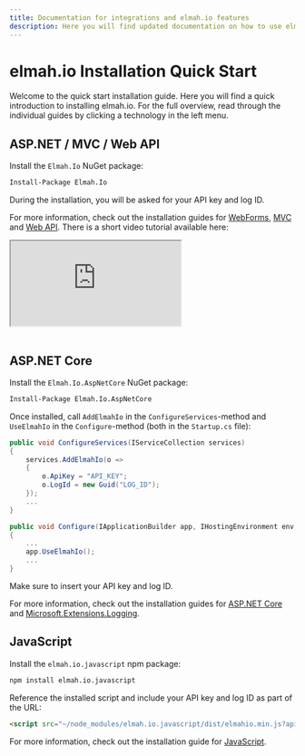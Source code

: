 ```yaml
---
title: Documentation for integrations and elmah.io features
description: Here you will find updated documentation on how to use elmah.io. From our different integrations to all of the features available, this is the place to look for help.
---
```


# elmah.io Installation Quick Start

Welcome to the quick start installation guide. Here you will find a quick introduction to installing elmah.io. For the full overview, read through the individual guides by clicking a technology in the left menu.

## ASP.NET / MVC / Web API

Install the `Elmah.Io` NuGet package:

```ps
Install-Package Elmah.Io
```

During the installation, you will be asked for your API key and log ID.

For more information, check out the installation guides for [WebForms](/logging-to-elmah-io-from-elmah/), [MVC](/logging-to-elmah-io-from-aspnet-mvc/) and [Web API](/logging-to-elmah-io-from-web-api/). There is a short video tutorial available here:

<div class="embed-responsive embed-responsive-16by9">
  <iframe class="embed-responsive-item" src="https://www.youtube.com/embed/OeQG2PkSpSE?rel=0" allowfullscreen></iframe>
</div><br/>

## ASP.NET Core

Install the `Elmah.Io.AspNetCore` NuGet package:

```ps
Install-Package Elmah.Io.AspNetCore
```

Once installed, call `AddElmahIo` in the `ConfigureServices`-method and `UseElmahIo` in the `Configure`-method (both in the `Startup.cs` file):

```csharp
public void ConfigureServices(IServiceCollection services)
{
    services.AddElmahIo(o =>
    {
        o.ApiKey = "API_KEY";
        o.LogId = new Guid("LOG_ID");
    });
    ...
}

public void Configure(IApplicationBuilder app, IHostingEnvironment env, ILoggerFactory fac)
{
    ...
    app.UseElmahIo();
    ...
}
```

Make sure to insert your API key and log ID.

For more information, check out the installation guides for [ASP.NET Core](/logging-to-elmah-io-from-aspnet-core/) and [Microsoft.Extensions.Logging](/logging-to-elmah-io-from-microsoft-extensions-logging/).

## JavaScript

Install the `elmah.io.javascript` npm package:

```ps
npm install elmah.io.javascript
```

Reference the installed script and include your API key and log ID as part of the URL:

```html
<script src="~/node_modules/elmah.io.javascript/dist/elmahio.min.js?apiKey=YOUR-API-KEY&logId=YOUR-LOG-ID" type="text/javascript"></script>
```

For more information, check out the installation guide for [JavaScript](/logging-to-elmah-io-from-javascript/).